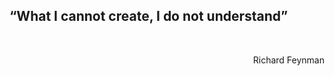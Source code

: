 <p align='center'>
	<h2>
		“What I cannot create, I do not understand”
	</h2>
</p>
<br>
<p align='right'>
	Richard Feynman
</p>
